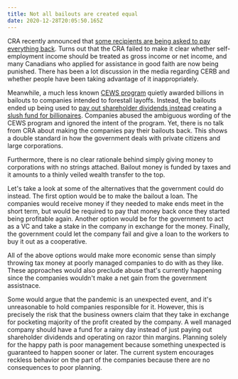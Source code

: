 ```yaml
---
title: Not all bailouts are created equal
date: 2020-12-28T20:05:50.165Z
---
```

CRA recently announced that [some recipients are being asked to pay everything back](https://www.ctvnews.ca/health/coronavirus/unclear-wording-of-cerb-eligibility-means-some-recipients-asked-to-pay-everything-back-1.5218791). Turns out that the CRA failed to make it clear whether self-employment income should be treated as gross income or net income, and many Canadians who applied for assistance in good faith are now being punished. There has been a lot discussion in the media regarding CERB and whether people have been taking advantage of it inappropriately.

Meanwhile, a much less known [CEWS program](https://www.rankandfile.ca/business-wage-subsidy/) quietly awarded billions in bailouts to companies intended to forestall layoffs. Instead, the bailouts ended up being used to [pay out shareholder dividends instead](https://financialpost.com/investing/canadian-companies-that-received-cews-and-kept-paying-a-dividend
) creating a [slush fund for billionaires](https://www.wsws.org/en/articles/2020/12/19/cawa-d19.html). Companies abused the ambiguous wording of the CEWS program and ignored the intent of the program. Yet, there is no talk from CRA about making the companies pay their bailouts back. This shows a double standard in how the government deals with private citizens and large corporations. 

Furthermore, there is no clear rationale behind simply giving money to corporations with no strings attached. Bailout money is funded by taxes and it amounts to a thinly veiled wealth transfer to the top.

Let's take a look at some of the alternatives that the government could do instead. The first option would be to make the bailout a loan. The companies would receive money if they needed to make ends meet in the short term, but would be required to pay that money back once they started being profitable again. Another option would be for the government to act as a VC and take a stake in the company in exchange for the money. Finally, the government could let the company fail and give a loan to the workers to buy it out as a cooperative.

All of the above options would make more economic sense than simply throwing tax money at poorly managed companies to do with as they like. These approaches would also preclude abuse that's currently happening since the companies wouldn't make a net gain from the government assistnace.

Some would argue that the pandemic is an unexpected event, and it's unreasonable to hold companies responsible for it. However, this is precisely the risk that the business owners claim that they take in exchange for pocketing majority of the profit created by the company. A well managed company should have a fund for a rainy day instead of just paying out shareholder dividends and operating on razor thin margins. Planning solely for the happy path is poor management because something unexpected is guaranteed to happen sooner or later. The current system encourages reckless behavior on the part of the companies because there are no consequences to poor planning.

